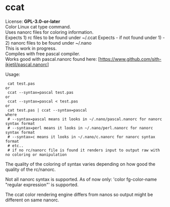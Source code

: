 # ccat
License: **GPL-3.0-or-later**  
Color Linux cat type command.  
Uses nanorc files for coloring information.  
Expects 1) rc files to be found under ~/.ccat
Expects - if not found under 1) - 2) nanorc files to be found under ~/.nano  
This is work in progress.  
Compiles with free pascal compiler.  
Works good with pascal.nanorc found here: [https://www.github.com/sith-ikjetil/pascal.nanorc]  

Usage:  
```
 cat test.pas
or
 ccat --syntax=pascal test.pas
or
 ccat --syntax=pascal < test.pas
or
 cat test.pas | ccat --syntax=pascal
where
 # --syntax=pascal means it looks in ~/.nano/pascal.nanorc for nanorc syntax format
 # --syntax=perl means it looks in ~/.nano/perl.nanorc for nanorc syntax format
 # --syntax=c means it looks in ~/.nano/c.nanorc for nanorc syntax format 
 # etc..
 # if no rc/nanorc file is found it renders input to output raw with no coloring or manipulation
```
The quality of the coloring of syntax varies depending on how good the quality of the rc/nanorc.  

Not all nanorc syntax is supported. As of now only: 'color fg-color-name "regular expression"' is supported.  

The ccat color rendering engine differs from nanos so output might be different on same nanorc.  

